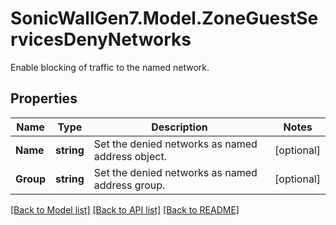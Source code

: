 # SonicWallGen7.Model.ZoneGuestServicesDenyNetworks
Enable blocking of traffic to the named network.

## Properties

Name | Type | Description | Notes
------------ | ------------- | ------------- | -------------
**Name** | **string** | Set the denied networks as named address object. | [optional] 
**Group** | **string** | Set the denied networks as named address group. | [optional] 

[[Back to Model list]](../README.md#documentation-for-models) [[Back to API list]](../README.md#documentation-for-api-endpoints) [[Back to README]](../README.md)

